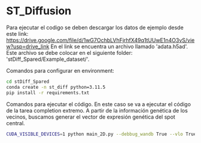 # ST_Diffusion

Para ejecutar el codigo se deben descargar los datos de ejemplo desde este link: https://drive.google.com/file/d/1wG7OchbLVhFjrhfX49q1tUUwE1n4O3vS/view?usp=drive_link
En el link se encuentra un archivo llamado 'adata.h5ad'. Este archivo se debe colocar en el siguiente folder:  'stDiff_Spared/Example_dataset/'.

Comandos para configurar en environment:
```bash
cd stDiff_Spared
conda create -n st_diff python=3.11.5
pip install -r requirements.txt
```

Comandos para ejecutar el código. En este caso se va a ejecutar el código de la tarea completion extremo. A partir de la información genética de los vecinos, buscamos generar el vector de expresión genética del spot central.

```bash
CUDA_VISIBLE_DEVICES=1 python main_2D.py --debbug_wandb True --vlo True --num_epoch 100 --diffusion_steps 50
```
